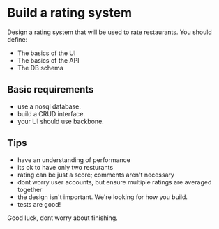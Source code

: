 # Build a rating system 
Design a rating system that will be used to rate restaurants. You should define:
* The basics of the UI
* The basics of the API
* The DB schema

## Basic requirements
* use a nosql database.
* build a CRUD interface.
* your UI should use backbone.

## Tips
* have an understanding of performance
* its ok to have only two resturants
* rating can be just a score; comments aren't necessary
* dont worry user accounts, but ensure multiple ratings are averaged together
* the design isn't important. We're looking for how you build.
* tests are good!
  
Good luck, dont worry about finishing.
  